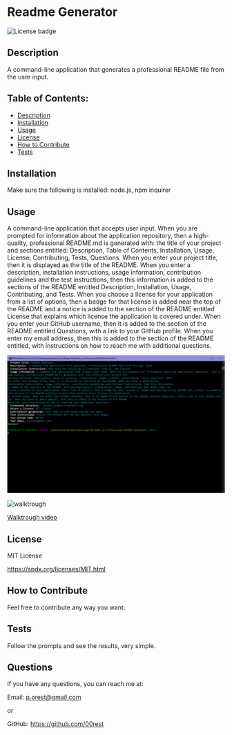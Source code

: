 # Readme Generator
  ![License badge](https://img.shields.io/badge/License-MIT_License-blue.svg)

## Description
A command-line application that generates a professional README file from the user input.

## Table of Contents:
- [Description](#description)
- [Installation](#installation)
- [Usage](#usage)
- [License](#license)
- [How to Contribute](#how-to-contribute)
- [Tests](#tests)

## Installation
Make sure the following is installed: node.js, npm inquirer

## Usage
A command-line application that accepts user input. When you are prompted for information about the application repository, then a high-quality, professional README.md is generated with: the title of your project and sections entitled: Description, Table of Contents, Installation, Usage, License, Contributing, Tests, Questions. When you enter your project title, then it is displayed as the title of the README. When you enter a description, installation instructions, usage information, contribution guidelines and the test instructions, then this information is added to the sections of the README  entitled Description, Installation, Usage, Contributing, and Tests. When you choose a license for your application from a list of options, then a badge for that license is added near the top of the README and a notice is added to the section of the README entitled License that explains which license the application is covered under. When you enter your GitHub username, then it is added to the section of the README entitled Questions, with a link to your GitHub profile. When you enter my email address, then this is added to the section of the README entitled, with instructions on how to reach me with additional questions.

![screenshot](./assets/images/screenshot.jpg)

![walktrough](./assets/images/walktrough.gif)

[Walktrough video](./assets/video/walktrough.webm)

## License
MIT License

https://spdx.org/licenses/MIT.html

## How to Contribute
Feel free to contribute any way you want.

## Tests
Follow the prompts and see the results, very simple.

## Questions
If you have any questions, you can reach me at:

Email: p.orest@gmail.com

or

GitHub: https://github.com/00rest

